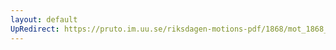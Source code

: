 ```yaml
---
layout: default
UpRedirect: https://pruto.im.uu.se/riksdagen-motions-pdf/1868/mot_1868__fk__43.pdf
---
```


